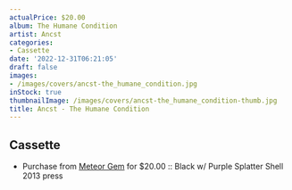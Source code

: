 ```yaml
---
actualPrice: $20.00
album: The Humane Condition
artist: Ancst
categories:
- Cassette
date: '2022-12-31T06:21:05'
draft: false
images:
- /images/covers/ancst-the_humane_condition.jpg
inStock: true
thumbnailImage: /images/covers/ancst-the_humane_condition-thumb.jpg
title: Ancst - The Humane Condition
---
```


## Cassette
* Purchase from [Meteor Gem](https://meteor-gem.com/products/ancst-the-humane-condition-cassette) for $20.00 :: Black w/ Purple Splatter Shell 2013 press
